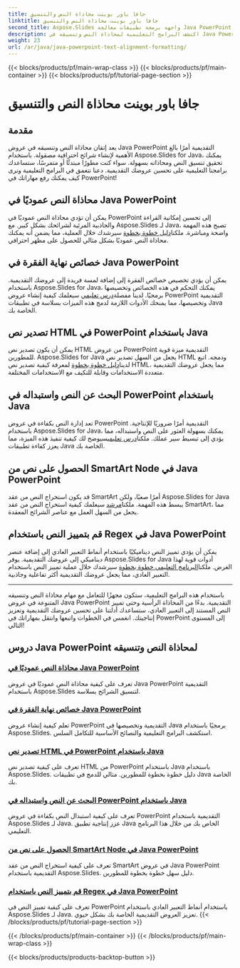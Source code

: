 ```yaml
---
title: جافا باور بوينت محاذاة النص والتنسيق
linktitle: جافا باور بوينت محاذاة النص والتنسيق
second_title: Aspose.Slides واجهة برمجة تطبيقات معالجة Java PowerPoint
description: اكتشف البرامج التعليمية لمحاذاة النص وتنسيقه في Java PowerPoint. تعلم كيفية محاذاة النص وتنسيقه وتصديره وإبرازه باستخدام Aspose.Slides لـ Java.
weight: 23
url: /ar/java/java-powerpoint-text-alignment-formatting/
---
```


{{< blocks/products/pf/main-wrap-class >}}
{{< blocks/products/pf/main-container >}}
{{< blocks/products/pf/tutorial-page-section >}}

# جافا باور بوينت محاذاة النص والتنسيق

## مقدمة

يعد إتقان محاذاة النص وتنسيقه في عروض Java PowerPoint التقديمية أمرًا بالغ الأهمية لإنشاء شرائح احترافية مصقولة. باستخدام Aspose.Slides for Java، يمكنك تحقيق تنسيق النص ومحاذاته بسهولة. سواء كنت مطورًا مبتدئًا أو متمرسًا، ستساعدك برامجنا التعليمية على تحسين عروضك التقديمية. دعنا نتعمق في البرامج التعليمية ونرى كيف يمكنك رفع مهاراتك في PowerPoint!

## محاذاة النص عموديًا في Java PowerPoint
 يمكن أن تؤدي محاذاة النص عموديًا في PowerPoint إلى تحسين إمكانية القراءة والجاذبية المرئية لشرائحك بشكل كبير. مع Aspose.Slides لـ Java، تصبح هذه المهمة واضحة ومباشرة. ملكنا[دليل خطوة بخطوة](./vertically-align-text-java-powerpoint/) سيرشدك خلال العملية، مما يضمن أنه يمكنك محاذاة النص عموديًا بشكل مثالي للحصول على مظهر احترافي.

## خصائص نهاية الفقرة في Java PowerPoint
يمكن أن يؤدي تخصيص خصائص الفقرة إلى إضافة لمسة فريدة إلى عروضك التقديمية. باستخدام Aspose.Slides for Java، يمكنك التحكم في هذه الخصائص وتخصيصها برمجيًا. لدينا مفصلة[درس تعليمي](./end-paragraph-properties-java-powerpoint/) سيعلمك كيفية إنشاء عروض PowerPoint التقديمية وتخصيصها، مما يمنحك الأدوات اللازمة لدمج هذه الميزات بسلاسة في تطبيقات Java الخاصة بك.

## تصدير نص HTML في PowerPoint باستخدام Java
 يمكن أن يكون تصدير نص HTML من عروض PowerPoint التقديمية ميزة قوية للمطورين. Aspose.Slides for Java يجعل من السهل تصدير نص HTML ودمجه. اتبع لدينا[دليل خطوة بخطوة](./export-html-text-powerpoint-java/) لمعرفة كيفية تصدير نص HTML، مما يجعل عروضك التقديمية متعددة الاستخدامات وقابلة للتكيف مع الاستخدامات المختلفة.

## البحث عن النص واستبداله في PowerPoint باستخدام Java
 تعد إدارة النص بكفاءة في عروض PowerPoint التقديمية أمرًا ضروريًا للإنتاجية. باستخدام Aspose.Slides for Java، يمكنك بسهولة العثور على النص واستبداله، مما يؤدي إلى تبسيط سير عملك. ملكنا[درس تعليمي](./find-and-replace-text-powerpoint-java/)سيوضح لك كيفية تنفيذ هذه الميزة، مما يعزز كفاءة تطبيقات Java الخاصة بك.

## الحصول على نص من SmartArt Node في Java PowerPoint
 قد يكون استخراج النص من عقد SmartArt أمرًا صعبًا، ولكن Aspose.Slides for Java يبسط هذه المهمة. ملكنا[مرشد](./get-text-from-smartart-node-java-powerpoint/) سيعلمك كيفية استخراج النص من عقد SmartArt، مما يجعل من السهل العمل مع عناصر الشرائح المعقدة.

## قم بتمييز النص باستخدام Regex في Java PowerPoint
 يمكن أن يؤدي تمييز النص ديناميكيًا باستخدام أنماط التعبير العادي إلى إضافة عنصر ديناميكي إلى عروضك التقديمية. يوفر Aspose.Slides for Java أدوات قوية لهذا الغرض. ملكنا[البرنامج التعليمي خطوة بخطوة](./highlight-text-using-regex-java-powerpoint/) سيرشدك خلال عملية تمييز النص باستخدام التعبير العادي، مما يجعل عروضك التقديمية أكثر تفاعلية وجاذبية.

---

باستخدام هذه البرامج التعليمية، ستكون مجهزًا للتعامل مع مهام محاذاة النص وتنسيقه المتنوعة في عروض Java PowerPoint التقديمية. بدءًا من المحاذاة الرأسية وحتى تمييز النص المستند إلى التعبير العادي، ستساعدك أدلتنا على تحسين عروضك التقديمية وتعزيز إنتاجيتك. انغمس في الخطوات واتبعها وانتقل بمهاراتك في PowerPoint إلى المستوى التالي!
## دروس Java PowerPoint لمحاذاة النص وتنسيقه
### [محاذاة النص عموديًا في Java PowerPoint](./vertically-align-text-java-powerpoint/)
تعرف على كيفية محاذاة النص عموديًا في عروض Java PowerPoint التقديمية باستخدام Aspose.Slides لتنسيق الشرائح بسلاسة.
### [خصائص نهاية الفقرة في Java PowerPoint](./end-paragraph-properties-java-powerpoint/)
تعلم كيفية إنشاء عروض PowerPoint التقديمية وتخصيصها في Java برمجيًا باستخدام Aspose.Slides. استكشف البرامج التعليمية والنصائح الأساسية للتكامل السلس.
### [تصدير نص HTML في PowerPoint باستخدام Java](./export-html-text-powerpoint-java/)
تعرف على كيفية تصدير نص HTML من PowerPoint باستخدام Java باستخدام Aspose.Slides. دليل خطوة بخطوة للمطورين. مثالي للدمج في تطبيقات Java الخاصة بك.
### [البحث عن النص واستبداله في PowerPoint باستخدام Java](./find-and-replace-text-powerpoint-java/)
تعرف على كيفية استبدال النص بكفاءة في عروض PowerPoint التقديمية باستخدام Aspose.Slides لـ Java. عزز إنتاجية تطبيق Java الخاص بك من خلال هذا البرنامج التعليمي.
### [الحصول على نص من SmartArt Node في Java PowerPoint](./get-text-from-smartart-node-java-powerpoint/)
تعرف على كيفية استخراج النص من عقد SmartArt في عروض Java PowerPoint التقديمية باستخدام Aspose.Slides. دليل سهل خطوة بخطوة للمطورين.
### [قم بتمييز النص باستخدام Regex في Java PowerPoint](./highlight-text-using-regex-java-powerpoint/)
تعرف على كيفية تمييز النص في PowerPoint باستخدام أنماط التعبير العادي باستخدام Aspose.Slides لـ Java. تعزيز العروض التقديمية الخاصة بك بشكل حيوي.
{{< /blocks/products/pf/tutorial-page-section >}}

{{< /blocks/products/pf/main-container >}}
{{< /blocks/products/pf/main-wrap-class >}}

{{< blocks/products/products-backtop-button >}}
